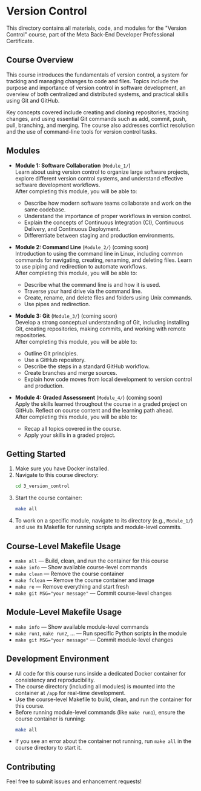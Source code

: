# Version Control 

This directory contains all materials, code, and modules for the "Version Control" course, part of the Meta Back-End Developer Professional Certificate.

## Course Overview
This course introduces the fundamentals of version control, a system for tracking and managing changes to code and files. Topics include the purpose and importance of version control in software development, an overview of both centralized and distributed systems, and practical skills using Git and GitHub.

Key concepts covered include creating and cloning repositories, tracking changes, and using essential Git commands such as add, commit, push, pull, branching, and merging. The course also addresses conflict resolution and the use of command-line tools for version control tasks.

## Modules
- **Module 1: Software Collaboration** (`Module_1/`)  
  Learn about using version control to organize large software projects, explore different version control systems, and understand effective software development workflows.  
  After completing this module, you will be able to:
  - Describe how modern software teams collaborate and work on the same codebase.
  - Understand the importance of proper workflows in version control.
  - Explain the concepts of Continuous Integration (CI), Continuous Delivery, and Continuous Deployment.
  - Differentiate between staging and production environments.

- **Module 2: Command Line** (`Module_2/`) (coming soon)  
  Introduction to using the command line in Linux, including common commands for navigating, creating, renaming, and deleting files. Learn to use piping and redirection to automate workflows.  
  After completing this module, you will be able to:
  - Describe what the command line is and how it is used.
  - Traverse your hard drive via the command line.
  - Create, rename, and delete files and folders using Unix commands.
  - Use pipes and redirection.

- **Module 3: Git** (`Module_3/`) (coming soon)  
  Develop a strong conceptual understanding of Git, including installing Git, creating repositories, making commits, and working with remote repositories.  
  After completing this module, you will be able to:
  - Outline Git principles.
  - Use a GitHub repository.
  - Describe the steps in a standard GitHub workflow.
  - Create branches and merge sources.
  - Explain how code moves from local development to version control and production.

- **Module 4: Graded Assessment** (`Module_4/`) (coming soon)  
  Apply the skills learned throughout the course in a graded project on GitHub. Reflect on course content and the learning path ahead.  
  After completing this module, you will be able to:
  - Recap all topics covered in the course.
  - Apply your skills in a graded project.

## Getting Started
1. Make sure you have Docker installed.
2. Navigate to this course directory:
   ```sh
   cd 3_version_control
   ```
3. Start the course container:
   ```sh
   make all
   ```
4. To work on a specific module, navigate to its directory (e.g., `Module_1/`) and use its Makefile for running scripts and module-level commits.

## Course-Level Makefile Usage
- `make all` — Build, clean, and run the container for this course
- `make info` — Show available course-level commands
- `make clean` — Remove the course container
- `make fclean` — Remove the course container and image
- `make re` — Remove everything and start fresh
- `make git MSG="your message"` — Commit course-level changes

## Module-Level Makefile Usage
- `make info` — Show available module-level commands
- `make run1`, `make run2`, ... — Run specific Python scripts in the module
- `make git MSG="your message"` — Commit module-level changes

## Development Environment
- All code for this course runs inside a dedicated Docker container for consistency and reproducibility.
- The course directory (including all modules) is mounted into the container at `/app` for real-time development.
- Use the course-level Makefile to build, clean, and run the container for this course.
- Before running module-level commands (like `make run1`), ensure the course container is running:
  ```sh
  make all
  ```
- If you see an error about the container not running, run `make all` in the course directory to start it. 

## Contributing
Feel free to submit issues and enhancement requests!